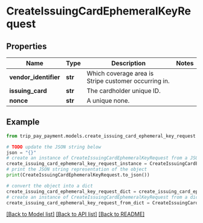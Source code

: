 # CreateIssuingCardEphemeralKeyRequest


## Properties

Name | Type | Description | Notes
------------ | ------------- | ------------- | -------------
**vendor_identifier** | **str** | Which coverage area is Stripe customer occurring in. | 
**issuing_card** | **str** | The cardholder unique ID. | 
**nonce** | **str** | A unique none. | 

## Example

```python
from trip_pay_payment.models.create_issuing_card_ephemeral_key_request import CreateIssuingCardEphemeralKeyRequest

# TODO update the JSON string below
json = "{}"
# create an instance of CreateIssuingCardEphemeralKeyRequest from a JSON string
create_issuing_card_ephemeral_key_request_instance = CreateIssuingCardEphemeralKeyRequest.from_json(json)
# print the JSON string representation of the object
print(CreateIssuingCardEphemeralKeyRequest.to_json())

# convert the object into a dict
create_issuing_card_ephemeral_key_request_dict = create_issuing_card_ephemeral_key_request_instance.to_dict()
# create an instance of CreateIssuingCardEphemeralKeyRequest from a dict
create_issuing_card_ephemeral_key_request_from_dict = CreateIssuingCardEphemeralKeyRequest.from_dict(create_issuing_card_ephemeral_key_request_dict)
```
[[Back to Model list]](../README.md#documentation-for-models) [[Back to API list]](../README.md#documentation-for-api-endpoints) [[Back to README]](../README.md)


